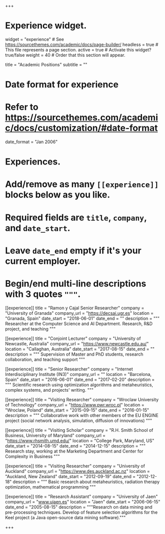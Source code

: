 +++
# Experience widget.
widget = "experience"  # See https://sourcethemes.com/academic/docs/page-builder/
headless = true  # This file represents a page section.
active = true  # Activate this widget? true/false
weight = 40  # Order that this section will appear.

title = "Academic Positions"
subtitle = ""

# Date format for experience
#   Refer to https://sourcethemes.com/academic/docs/customization/#date-format
date_format = "Jan 2006"

# Experiences.
#   Add/remove as many `[[experience]]` blocks below as you like.
#   Required fields are `title`, `company`, and `date_start`.
#   Leave `date_end` empty if it's your current employer.
#   Begin/end multi-line descriptions with 3 quotes `"""`.

[[experience]]
  title = "Ramon y Cajal Senior Researcher"
  company = "University of Granada"
  company_url = "https://decsai.ugr.es"
  location = "Granada, Spain"
  date_start = "2018-06-01"
  date_end = ""
  description = """
  Researcher at the Computer Science and AI Department. Research, R&D project, and teaching
  """
    
[[experience]]
  title = "Conjoint Lecturer"
  company = "University of Newcastle, Australia"
  company_url = "https://www.newcastle.edu.au/"
  location = "Callaghan, Australia"
  date_start = "2017-08-15"
  date_end = ""
  description = """
  Supervision of Master and PhD students, research collaboration, and teaching support
  """
              
[[experience]]
  title = "Senior Researcher"
  company = "Internet Interdisciplinary Institute (IN3)"
  company_url = ""
  location = "Barcelona, Spain"
  date_start = "2016-06-01"
  date_end = "2017-02-20"
  description = """
  Scientific research using optimization algorithms and metaheuristics, complex systems, and projects' writing.
  """
        
[[experience]]
  title = "Visiting Researcher"
  company = "Wroclaw University of Technology"
  company_url = "https://www.pwr.wroc.pl"
  location = "Wroclaw, Poland"
  date_start = "2015-09-15"
  date_end = "2016-01-15"
  description = """
  Collaborative work with other members of the EU ENGINE project (social network analysis, simulation, diffusion of innovations)
  """
              
[[experience]]
  title = "Visiting Scholar"
  company = "R.H. Smith School of Business, University of Maryland"
  company_url = "https://www.rhsmith.umd.edu/"
  location = "College Park, Maryland, US"
  date_start = "2014-08-15"
  date_end = "2014-12-15"
  description = """
  Research stay, working at the Marketing Department and Center for Complexity in Business
  """
                   
[[experience]]
  title = "Visiting Researcher"
  company = "University of Auckland"
  company_url = "https://www.des.auckland.ac.nz"
  location = "Auckland, New Zealand"
  date_start = "2012-09-19"
  date_end = "2012-12-18"
  description = """
  Basic research about metaheuristics, radiation therapy optimization, mathematical programming
  """
        
[[experience]]
  title = "Research Assistant"
  company = "University of Jaen"
  company_url = "www.ujaen.es"
  location = "Jaen"
  date_start = "2006-06-15"
  date_end = "2005-08-15"
  description = """Research on data mining and pre-processing techniques. Develop of feature selection algorithms for the Keel project (a Java open-source data mining software)."""


+++
